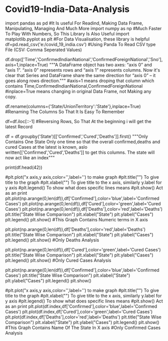 # Covid19-India-Data-Analysis
import pandas as pd #It Is useful For Readind, Making Data Frame, Manipulating, Managing And Much More
import numpy as np #Much Faster To Play With Numbers, So This Library Is Also Useful
import matplotlib.pyplot as plt #For Data Visualisation, these library is helpful
df=pd.read_csv('e:/covid_19_india.csv') #Using Panda To Read CSV type File (CSV: Comma Seperated Values)

df.drop(['Time','ConfirmedIndianNational','ConfirmedForeignNational','Sno'],axis=1,inplace=True) 
"""A DataFrame object has two axes: “axis 0” and “axis 1”. “axis 0” represents rows and “axis 1” represents columns.
Now it's clear that Series and DataFrame share the same direction for “axis 0” – it goes along rows direction."""
#axis=1 means droping that column which contains Time,ConfirmedIndianNational,ConfirmedForeignNational
#inplace=True means changing in original Data Frame, not Making any copy.

df.rename(columns={'State/UnionTerritory':'State'},inplace=True) 
#Renaming The Columns So That It Is Easy To Remember

df=df.iloc[::-1] #Reversing Rows, So That At the beginning i will get the latest Record

df = df.groupby('State')[['Confirmed','Cured','Deaths']].first()
"""Only Contains One State Only one time so that the overall confirmed,deaths and cured Cases 
at the latest is known, aslo written[['Confirmed','Cured','Deaths']] to get this columns.
The state will now act like an index"""

print(df.head(42))

#plt.plot("x axis,y axis,color='',label='') to make graph 
#plt.title("") To give title to the graph
#plt.xlabel("") To give title to the x axis, similarly y.label for y axis
#plt.legend() To show what does specific lines means
#plt.show() Act as an print
plt.plot(np.arange(0,len(df)),df['Confirmed'],color='blue',label='Confirmed Cases')
plt.plot(np.arange(0,len(df)),df['Cured'],color='green',label='Cured Cases')
plt.plot(np.arange(0,len(df)),df['Deaths'],color='red',label='Deaths')
plt.title("State Wise Comparison")
plt.xlabel("State")
plt.ylabel("Cases")
plt.legend()
plt.show()
#This Graph Contains Numeric terms in X axis

plt.plot(np.arange(0,len(df)),df['Deaths'],color='red',label='Deaths')
plt.title("State Wise Comparison")
plt.xlabel("State")
plt.ylabel("Cases")
plt.legend()
plt.show()
#Only Deaths Analysis

plt.plot(np.arange(0,len(df)),df['Cured'],color='green',label='Cured Cases')
plt.title("State Wise Comparison")
plt.xlabel("State")
plt.ylabel("Cases")
plt.legend()
plt.show()
#Only Cured Cases Analysis

plt.plot(np.arange(0,len(df)),df['Confirmed'],color='blue',label='Confirmed Cases')
plt.title("State Wise Comparison")
plt.xlabel("State")
plt.ylabel("Cases")
plt.legend()
plt.show()

#plt.plot("x axis,y axis,color='',label='') to make graph 
#plt.title("") To give title to the graph
#plt.xlabel("") To give title to the x axis, similarly y.label for y axis
#plt.legend() To show what does specific lines means
#plt.show() Act as an print
plt.plot(df.index,df['Confirmed'],color='blue',label='Confirmed Cases')
plt.plot(df.index,df['Cured'],color='green',label='Cured Cases')
plt.plot(df.index,df['Deaths'],color='red',label='Deaths')
plt.title("State Wise Comparison")
plt.xlabel("State")
plt.ylabel("Cases")
plt.legend()
plt.show()
#This Graph Contains Name Of The State In X axis
#Only Confirmed Cases Analysis
